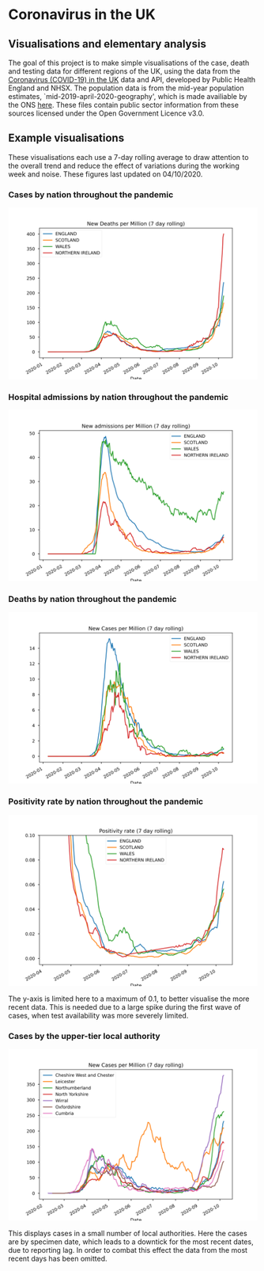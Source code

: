 # Coronavirus in the UK

## Visualisations and elementary analysis
The goal of this project is to make simple visualisations of the case, death and testing data for different regions of the UK, using the data from the [Coronavirus (COVID-19) in the UK](https://coronavirus.data.gov.uk/developers-guide) data and API, developed by Public Health England and NHSX. 
The population data is from the mid-year population estimates, `mid-2019-april-2020-geography', which is made availiable by the ONS [here](https://www.ons.gov.uk/datasets/mid-year-pop-est/editions/mid-2019-april-2020-geography/versions/1).
These files contain public sector information from these sources licensed under the Open Government Licence v3.0.

## Example visualisations
These visualisations each use a 7-day rolling average to draw attention to the overall trend and reduce the effect of variations during the working week and noise.
These figures last updated on 04/10/2020.

### Cases by nation throughout the pandemic
![Case rate by nation in the UK](img\nation_cases.svg)

### Hospital admissions by nation throughout the pandemic
![Death rate by nation in the UK](img\nation_admissions.svg)

### Deaths by nation throughout the pandemic
![Death rate by nation in the UK](img\nation_deaths.svg)

### Positivity rate by nation throughout the pandemic
![Positivity rate by nation in the UK](img\nation_positivity.svg)

The y-axis is limited here to a maximum of 0.1, to better visualise the more recent data. This is needed due to a large spike during the first wave of cases, when test availability was more severely limited.
### Cases by the upper-tier local authority
![Case rate by nation in the UK](img\utla_cases.svg)

This displays cases in a small number of local authorities. Here the cases are by specimen date, which leads to a downtick for the most recent dates, due to reporting lag. In order to combat this effect the data from the most recent days has been omitted.